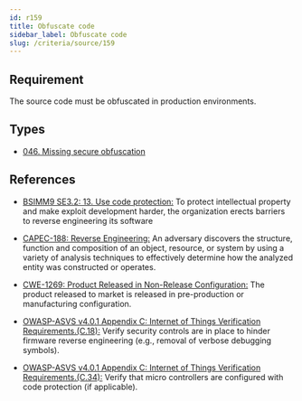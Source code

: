 ```yaml
---
id: r159
title: Obfuscate code
sidebar_label: Obfuscate code
slug: /criteria/source/159
---
```


## Requirement

The source code must be obfuscated in production environments.

## Types

- [046. Missing secure obfuscation](/types/046)

## References

- [BSIMM9 SE3.2: 13. Use code protection:](https://www.bsimm.com/framework/deployment/software-environment.html)
To protect intellectual property
and make exploit development harder,
the organization erects barriers
to reverse engineering its software

- [CAPEC-188: Reverse Engineering:](http://capec.mitre.org/data/definitions/188.html)
An adversary discovers the structure,
function and composition of an object,
resource, or system by using a variety of analysis techniques
to effectively determine how the analyzed entity
was constructed or operates.

- [CWE-1269: Product Released in Non-Release Configuration:](https://cwe.mitre.org/data/definitions/1269.html)
The product released to market
is released in pre-production
or manufacturing configuration.

- [OWASP-ASVS v4.0.1 Appendix C: Internet of Things Verification Requirements.(C.18):](https://owasp.org/www-pdf-archive/OWASP_Application_Security_Verification_Standard_4.0-en.pdf)
Verify security controls
are in place to hinder firmware reverse engineering
(e.g., removal of verbose debugging symbols).

- [OWASP-ASVS v4.0.1 Appendix C: Internet of Things Verification Requirements.(C.34):](https://owasp.org/www-pdf-archive/OWASP_Application_Security_Verification_Standard_4.0-en.pdf)
Verify that micro controllers
are configured with code protection
(if applicable).
